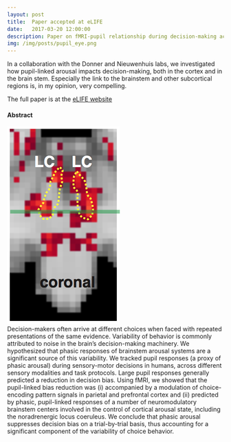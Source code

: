 ```yaml
---
layout: post
title:  Paper accepted at eLIFE
date:   2017-03-20 12:00:00
description: Paper on fMRI-pupil relationship during decision-making accepted at eLIFE.
img: /img/posts/pupil_eye.png
---
```



In a collaboration with the Donner and Nieuwenhuis labs, we investigated how pupil-linked arousal impacts decision-making, both in the cortex and in the brain stem. Especially the link to the brainstem and other subcortical regions is, in my opinion, very compelling. 
<br/>

The full paper is at the [eLIFE website](https://elifesciences.org/content/6/e23232)

#### Abstract  
<img class="col one" src="/img/posts/brainstem_stats.png">
<br/>
  Decision-makers often arrive at different choices when faced with repeated presentations of the same evidence. Variability of behavior is commonly attributed to noise in the brain’s decision-making machinery. We hypothesized that phasic responses of brainstem arousal systems are a significant source of this variability. We tracked pupil responses (a proxy of phasic arousal) during sensory-motor decisions in humans, across different sensory modalities and task protocols. Large pupil responses generally predicted a reduction in decision bias. Using fMRI, we showed that the pupil-linked bias reduction was (i) accompanied by a modulation of choice-encoding pattern signals in parietal and prefrontal cortex and (ii) predicted by phasic, pupil-linked responses of a number of neuromodulatory brainstem centers involved in the control of cortical arousal state, including the noradrenergic locus coeruleus. We conclude that phasic arousal suppresses decision bias on a trial-by-trial basis, thus accounting for a significant component of the variability of choice behavior.
